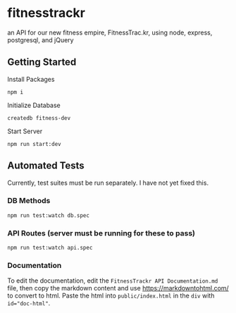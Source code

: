 # fitnesstrackr
an API for our new fitness empire, FitnessTrac.kr, using node, express, postgresql, and jQuery

## Getting Started
Install Packages

    npm i

Initialize Database

    createdb fitness-dev
    
Start Server

    npm run start:dev

## Automated Tests
Currently, test suites must be run separately.  I have not yet fixed this.

### DB Methods

    npm run test:watch db.spec

### API Routes (server must be running for these to pass)

    npm run test:watch api.spec

### Documentation

To edit the documentation, edit the `FitnessTrackr API Documentation.md` file, then copy the markdown content and use https://markdowntohtml.com/ to convert to html.  Paste the html into `public/index.html` in the `div` with `id="doc-html"`.
